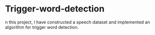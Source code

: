 # Trigger-word-detection
n this project, I have constructed a speech dataset and implemented an algorithm for trigger word detection.
